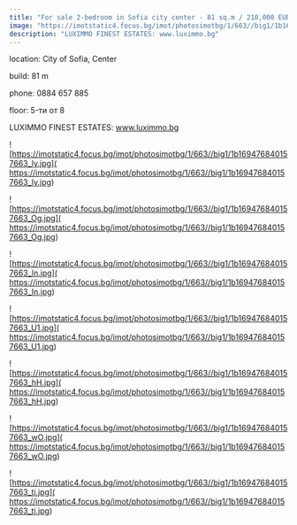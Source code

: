 ```yaml
---
title: "For sale 2-bedroom in Sofia city center - 81 sq.m / 210,000 EUR :: imot.bg Ad."
image: "https://imotstatic4.focus.bg/imot/photosimotbg/1/663//big1/1b169476840157663_ND.jpg"
description: "LUXIMMO FINEST ESTATES: www.luximmo.bg"
---
```


location: City of Sofia, Center

build: 81 m

phone: 0884 657 885

floor: 5-ти от 8

LUXIMMO FINEST ESTATES: www.luximmo.bg


![https://imotstatic4.focus.bg/imot/photosimotbg/1/663//big1/1b169476840157663_ly.jpg]( https://imotstatic4.focus.bg/imot/photosimotbg/1/663//big1/1b169476840157663_ly.jpg)


![https://imotstatic4.focus.bg/imot/photosimotbg/1/663//big1/1b169476840157663_Og.jpg]( https://imotstatic4.focus.bg/imot/photosimotbg/1/663//big1/1b169476840157663_Og.jpg)


![https://imotstatic4.focus.bg/imot/photosimotbg/1/663//big1/1b169476840157663_ln.jpg]( https://imotstatic4.focus.bg/imot/photosimotbg/1/663//big1/1b169476840157663_ln.jpg)


![https://imotstatic4.focus.bg/imot/photosimotbg/1/663//big1/1b169476840157663_U1.jpg]( https://imotstatic4.focus.bg/imot/photosimotbg/1/663//big1/1b169476840157663_U1.jpg)


![https://imotstatic4.focus.bg/imot/photosimotbg/1/663//big1/1b169476840157663_hH.jpg]( https://imotstatic4.focus.bg/imot/photosimotbg/1/663//big1/1b169476840157663_hH.jpg)


![https://imotstatic4.focus.bg/imot/photosimotbg/1/663//big1/1b169476840157663_wO.jpg]( https://imotstatic4.focus.bg/imot/photosimotbg/1/663//big1/1b169476840157663_wO.jpg)


![https://imotstatic4.focus.bg/imot/photosimotbg/1/663//big1/1b169476840157663_ti.jpg]( https://imotstatic4.focus.bg/imot/photosimotbg/1/663//big1/1b169476840157663_ti.jpg)


